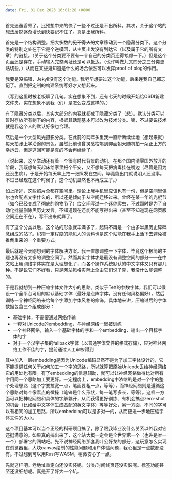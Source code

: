 ```yaml
---
date: Fri, 01 Dec 2023 16:01:28 +0800
---
```


首先迷迭香寄了。比预想中来的快了一些不过还是不出所料。其次，关于这个站的想法居然逐渐增长到快要记不住了。真是出我所料。

首先是一个结构调整。把大多数的~~见不得人的~~文章移动到一个隐藏分类下。这个分类的特别之处在于它是个逆模因，从主页出发没有到达它（以及属于它的所有文章）的链接。（关于这个分类要不要有一个自己的分类页还得考虑一下。）但是这个页面还是存在，手动输入完整网址还是可以抵达。（也许叫做九又四分之三分类更贴切些。）从而在某些鬼知道是什么的场合依然可以发挥proof of blog的作用。

我要是没搞错，Jekyll没有这个功能。我老早想要过这个功能，后来连我自己都忘记了。直到把定制的构建系统写好才又想起来。

（写到这里时被老板聊了几句。实在想象不到，还有七天的时候开始给OSDI新建文件夹。实在想象不到我（们）是怎么变成这样的。）

有了隐藏分类以后，其实大部分的内容就都成了隐藏分类了（悲）。默认分类可以暂时存放所有剩下的内容，根据其话题基本可以改为技术分类。嘛，不过要说技术就是我这个人的默认好像也合理。

然后是一个大型风光摄影分类。在此前的两年多里我一直断断续续地（想起来就）每天拍张上学沿途的景色。虽然此前也曾灵感枯竭到仰面朝天随机拍一朵正上方的幸运云，但是这回可能是真的不会再继续了。

（说起来，这个举动还有着一个很有时代背景的动机。在那个国内清零国外放开的阶段，我既想每天起床给家里报个平安，又不想每天把病毒挂在嘴边（尽管是因为还没生病），于是开始每天早上拍一张照发在空间。毕竟能出门就说明人还没事。不过已经现在这个时候了，这个动机显然也不再成立了。）

如上所述，这些照片全都在空间里。理论上我手机里应该也有一份，但是空间里偶尔也会配点文字什么的，所以还是倾向于从空间迁移过来。曾经在某一年的光棍节（如今已经变成了彻底的购物节了）给空间写过一个迷你爬虫，不过那时是为了自动化批量删除黑历史发言。不知道现在还能不能写得出来（甚至不知道现在网页版空间还在不在），写不出来就算了。

有了这个分类以后，这个站的形象就丰满多了，起码不再是一个由多半黑历史碎碎念组成的站了。积攒一定程度的能见人的资料也是这个站能在我手上活下去避免被推倒重来的一个重要方式。

最后就是今天刚想到的字体解决方案。我一直想调整一下字体，毕竟这个极简的主题也再没有太多的调整空间了。然而其实字体才是最没有调整空间的部分——在中文站上用网络字体实在是太理想化了，而各个操作系统默认的中文字体又只有那几种。不是说它们不好看，只是网站风格实际上全由它们说了算，我没什么能调整的。

于是我就想到一种压缩字体文件大小的思路。类似于TeX的参数字体，我们可以假设一个全平台可用的默认基础字体（最好是点阵字体，没有任何风格偏好），然后训练一个神经网络来给每个字添加字体风格的修饰。具体地来讲，压缩过后的字体数据包含三个组成部分：

* 基础字体，不需要通过网络传输
* 一套对Unicode的embedding，与神经网络一起被训练
* 一个神经网络，输入一个基础字体的字和一个embedding，输出一个目标字体的字
* 对于一个汉字子集的fallback字体（以普通字体文件的格式存储），应对神经网络工作不佳的字，提前通过人工审核得到

其中加入一层embedding是因为Unicode编码显然不是为了加工字体设计的，它不能提供任何关于如何加工一个字的思路，所以就算把原始Unicode丢给神经网络它的用处也有限。有了embedding的信息辅助，就可以让神经网络做得比对所有字用同一个思路加工要更好。一定程度上，embedding中浓缩的是对一个字的整个处理思路（这个字要拉宽一点，笔画要粗一点，等等），而神经网络则是遵循这个思路对每个像素点的微操（笔锋是什么形状，每一笔写多长，等等）。这样一方面可以把神经网络和具体的字解耦开，从而获得更好训练、有机会搞点zero-shot的机会（比如给中文字体生成匹配的英文字体）等等好处，另一方面，不同的字可以有相同的加工思路，所以embedding可以是多对一的，从而更进一步地压缩字体文件的大小。

这个项目基本可以当个正经的科研项目搞了，除了跟我毕业没什么关系以外我对它还挺满意的。如果真的搞出来了，这个站大概一定会是全世界第一个（也许是唯一一个）部署它的网站吧。先不说神经网络那套我叶公好龙的部分，这玩意怎么实现在浏览器里，大块canvas绘制的性能问题和用户体验问题，我心里是一点数都没有。不过想到可以用Rust写WASM，稍微安心了一点。

先就这样吧。老地址重定向还没实装呢。分类/时间线页还没实装呢。标签功能甚至还没细想呢。真是开了好大一个坑。
